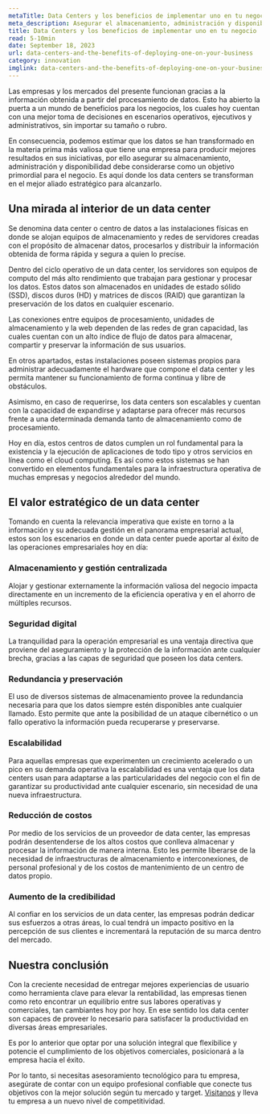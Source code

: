 ```yaml
---
metaTitle: Data Centers y los beneficios de implementar uno en tu negocio
meta_description: Asegurar el almacenamiento, administración y disponibilidad de los datos es un objetivo crítico para los negocios, los data center podrían ser el un gran aliado estratégico para alcanzarlo.
title: Data Centers y los beneficios de implementar uno en tu negocio
read: 5-10min
date: September 18, 2023
url: data-centers-and-the-benefits-of-deploying-one-on-your-business
category: innovation
imglink: data-centers-and-the-benefits-of-deploying-one-on-your-business.webp
---
```


Las empresas y los mercados del presente funcionan gracias a la información obtenida a partir del procesamiento de datos. Esto ha abierto la puerta a un mundo de beneficios para los negocios, los cuales hoy cuentan con una mejor toma de decisiones en escenarios operativos, ejecutivos y administrativos, sin importar su tamaño o rubro.

En consecuencia, podemos estimar que los datos se han transformado en la materia prima más valiosa que tiene una empresa para producir mejores resultados en sus iniciativas, por ello asegurar su almacenamiento, administración y disponibilidad debe considerarse como un objetivo primordial para el negocio. Es aquí donde los data centers se transforman en el mejor aliado estratégico para alcanzarlo.

## Una mirada al interior de un data center

Se denomina data center o centro de datos a las instalaciones físicas en donde se alojan equipos de almacenamiento y redes de servidores creadas con el propósito de almacenar datos, procesarlos y distribuir la información obtenida de forma rápida y segura a quien lo precise.

Dentro del ciclo operativo de un data center, los servidores son equipos de computo del más alto rendimiento que trabajan para gestionar y procesar los datos. Estos datos son almacenados en unidades de estado sólido (SSD), discos duros (HD) y matrices de discos (RAID) que garantizan la preservación de los datos en cualquier escenario.

Las conexiones entre equipos de procesamiento, unidades de almacenamiento y la web dependen de las redes de gran capacidad, las cuales cuentan con un alto índice de flujo de datos para almacenar, compartir y preservar la información de sus usuarios.

En otros apartados, estas instalaciones poseen sistemas propios para administrar adecuadamente el hardware que compone el data center y les permita mantener su funcionamiento de forma continua y libre de obstáculos.

Asimismo, en caso de requerirse, los data centers son escalables y cuentan con la capacidad de expandirse y adaptarse para ofrecer más recursos frente a una determinada demanda tanto de almacenamiento como de procesamiento.

Hoy en día, estos centros de datos cumplen un rol fundamental para la existencia y la ejecución de aplicaciones de todo tipo y otros servicios en línea como el cloud computing. Es así como estos sistemas se han convertido en elementos fundamentales para la infraestructura operativa de muchas empresas y negocios alrededor del mundo.

## El valor estratégico de un data center

Tomando en cuenta la relevancia imperativa que existe en torno a la información y su adecuada gestión en el panorama empresarial actual, estos son los escenarios en donde un data center puede aportar al éxito de las operaciones empresariales hoy en día:

### Almacenamiento y gestión centralizada

Alojar y gestionar externamente la información valiosa del negocio impacta directamente en un incremento de la eficiencia operativa y en el ahorro de múltiples recursos.

### Seguridad digital

La tranquilidad para la operación empresarial es una ventaja directiva que proviene del aseguramiento y la protección de la información ante cualquier brecha, gracias a las capas de seguridad que poseen los data centers.

### Redundancia y preservación

El uso de diversos sistemas de almacenamiento provee la redundancia necesaria para que los datos siempre estén disponibles ante cualquier llamado. Esto permite que ante la posibilidad de un ataque cibernético o un fallo operativo la información pueda recuperarse y preservarse.

### Escalabilidad

Para aquellas empresas que experimenten un crecimiento acelerado o un pico en su demanda operativa la escalabilidad es una ventaja que los data centers usan para adaptarse a las particularidades del negocio con el fin de garantizar su productividad ante cualquier escenario, sin necesidad de una nueva infraestructura.

### Reducción de costos

Por medio de los servicios de un proveedor de data center, las empresas podrán desentenderse de los altos costos que conlleva almacenar y procesar la información de manera interna. Esto les permite liberarse de la necesidad de infraestructuras de almacenamiento e interconexiones, de personal profesional y de los costos de mantenimiento de un centro de datos propio.

### Aumento de la credibilidad

Al confiar en los servicios de un data center, las empresas podrán dedicar sus esfuerzos a otras áreas, lo cual tendrá un impacto positivo en la percepción de sus clientes e incrementará la reputación de su marca dentro del mercado.

## Nuestra conclusión

Con la creciente necesidad de entregar mejores experiencias de usuario como herramienta clave para elevar la rentabilidad, las empresas tienen como reto encontrar un equilibrio entre sus labores operativas y comerciales, tan cambiantes hoy por hoy. En ese sentido los data center son capaces de proveer lo necesario para satisfacer la productividad en diversas áreas empresariales.

Es por lo anterior que optar por una solución integral que flexibilice y potencie el cumplimiento de los objetivos comerciales, posicionará a la empresa hacia el éxito.

Por lo tanto, si necesitas asesoramiento tecnológico para tu empresa, asegúrate de contar con un equipo profesional confiable que conecte tus objetivos con la mejor solución según tu mercado y target. [Visitanos](https://www.dreamcodesoft.com/es/services) y lleva tu empresa a un nuevo nivel de competitividad.
